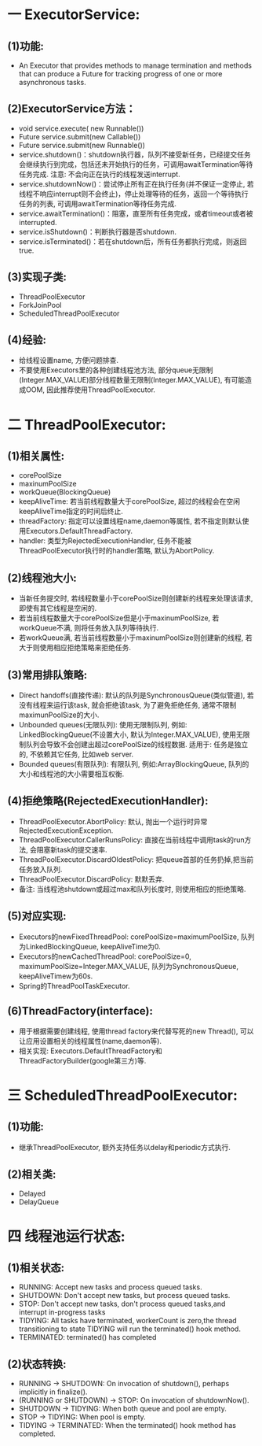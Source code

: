 # 一 ExecutorService:
## (1)功能:
- An Executor that provides methods to manage termination and methods that can produce a Future for tracking progress of one or more asynchronous tasks.
 
## (2)ExecutorService方法：
- void service.execute( new Runnable())
- Future service.submit(new Callable())
- Future service.submit(new Runnable())
- service.shutdown()：shutdown执行器，队列不接受新任务，已经提交任务会继续执行到完成，包括还未开始执行的任务，可调用awaitTermination等待任务完成. 注意: 不会向正在执行的线程发送interrupt.
- service.shutdownNow()：尝试停止所有正在执行任务(并不保证一定停止, 若线程不响应interrupt则不会终止)，停止处理等待的任务，返回一个等待执行任务的列表, 可调用awaitTermination等待任务完成.
- service.awaitTermination()：阻塞，直至所有任务完成，或者timeout或者被interrupted.
- service.isShutdown()：判断执行器是否shutdown.
- service.isTerminated()：若在shutdown后，所有任务都执行完成，则返回true.

## (3)实现子类:
- ThreadPoolExecutor
- ForkJoinPool
- ScheduledThreadPoolExecutor

## (4)经验:
- 给线程设置name, 方便问题排查.
- 不要使用Executors里的各种创建线程池方法, 部分queue无限制(Integer.MAX_VALUE)部分线程数量无限制(Integer.MAX_VALUE), 有可能造成OOM, 因此推荐使用ThreadPoolExecutor.

# 二 ThreadPoolExecutor:
## (1)相关属性:
- corePoolSize
- maxinumPoolSize
- workQueue(BlockingQueue)
- keepAliveTime: 若当前线程数量大于corePoolSize, 超过的线程会在空闲keepAliveTime指定的时间后终止.
- threadFactory: 指定可以设置线程name,daemon等属性, 若不指定则默认使用Executors.DefaultThreadFactory.
- handler: 类型为RejectedExecutionHandler, 任务不能被ThreadPoolExecutor执行时的handler策略, 默认为AbortPolicy.

## (2)线程池大小:
- 当新任务提交时, 若线程数量小于corePoolSize则创建新的线程来处理该请求, 即使有其它线程是空闲的.
- 若当前线程数量大于corePoolSize但是小于maxinumPoolSize, 若workQueue不满, 则将任务放入队列等待执行.
- 若workQueue满, 若当前线程数量小于maxinumPoolSize则创建新的线程, 若大于则使用相应拒绝策略来拒绝任务.

## (3)常用排队策略:
- Direct handoffs(直接传递): 默认的队列是SynchronousQueue(类似管道), 若没有线程来运行该task, 就会拒绝该task, 为了避免拒绝任务, 通常不限制maximunPoolSize的大小.
- Unbounded queues(无限队列): 使用无限制队列, 例如: LinkedBlockingQueue(不设置大小, 默认为Integer.MAX_VALUE), 使用无限制队列会导致不会创建出超过corePoolSize的线程数据. 适用于: 任务是独立的, 不依赖其它任务, 比如web server.
- Bounded queues(有限队列): 有限队列, 例如:ArrayBlockingQueue, 队列的大小和线程池的大小需要相互权衡.

## (4)拒绝策略(RejectedExecutionHandler):
- ThreadPoolExecutor.AbortPolicy: 默认, 抛出一个运行时异常RejectedExecutionException.
- ThreadPoolExecutor.CallerRunsPolicy: 直接在当前线程中调用task的run方法, 会阻塞新task的提交速率.
- ThreadPoolExecutor.DiscardOldestPolicy: 把queue首部的任务扔掉,把当前任务放入队列.
- ThreadPoolExecutor.DiscardPolicy: 默默丢弃.
- 备注: 当线程池shutdown或超过max和队列长度时, 则使用相应的拒绝策略.

## (5)对应实现:
- Executors的newFixedThreadPool: corePoolSize=maximumPoolSize, 队列为LinkedBlockingQueue, keepAliveTime为0.
- Executors的newCachedThreadPool: corePoolSize=0, maximumPoolSize=Integer.MAX_VALUE, 队列为SynchronousQueue, keepAliveTimew为60s.
- Spring的ThreadPoolTaskExecutor.

## (6)ThreadFactory(interface):
- 用于根据需要创建线程, 使用thread factory来代替写死的new Thread(), 可以让应用设置相关的线程属性(name,daemon等).
- 相关实现: Executors.DefaultThreadFactory和ThreadFactoryBuilder(google第三方)等.

# 三 ScheduledThreadPoolExecutor:
## (1)功能:
- 继承ThreadPoolExecutor, 额外支持任务以delay和periodic方式执行.

## (2)相关类:
- Delayed
- DelayQueue

# 四 线程池运行状态:
## (1)相关状态:
- RUNNING: Accept new tasks and process queued tasks.
- SHUTDOWN: Don't accept new tasks, but process queued tasks.
- STOP: Don't accept new tasks, don't process queued tasks,and interrupt in-progress tasks
- TIDYING:  All tasks have terminated, workerCount is zero,the thread transitioning to state TIDYING will run the terminated() hook method.
- TERMINATED: terminated() has completed

## (2)状态转换:
 - RUNNING -> SHUTDOWN: On invocation of shutdown(), perhaps implicitly in finalize().
 - (RUNNING or SHUTDOWN) -> STOP: On invocation of shutdownNow().
 - SHUTDOWN -> TIDYING: When both queue and pool are empty.
 - STOP -> TIDYING: When pool is empty.
 - TIDYING -> TERMINATED: When the terminated() hook method has completed.